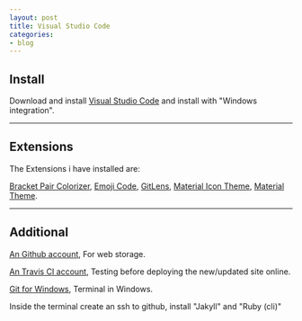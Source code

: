 ```yaml
---
layout: post
title: Visual Studio Code
categories:
- blog
---
```


## Install

Download and install [Visual Studio Code](https://code.visualstudio.com/download) and install with "Windows integration".

---

## Extensions

The Extensions i have installed are:

[Bracket Pair Colorizer](https://marketplace.visualstudio.com/items?itemName=CoenraadS.bracket-pair-colorizer),
[Emoji Code](https://marketplace.visualstudio.com/items?itemName=idleberg.emoji-code),
[GitLens](https://marketplace.visualstudio.com/items?itemName=eamodio.gitlens),
[Material Icon Theme](https://marketplace.visualstudio.com/items?itemName=PKief.material-icon-theme),
[Material Theme](https://marketplace.visualstudio.com/items?itemName=Equinusocio.vsc-material-theme).

---

## Additional

[An Github account](https://github.com/), For web storage.

[An Travis CI account](https://travis-ci.org/), Testing before deploying the new/updated site online.

[Git for Windows](https://gitforwindows.org/), Terminal in Windows.

Inside the terminal create an ssh to github, install "Jakyll" and "Ruby (cli)"